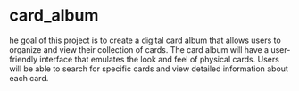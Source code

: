 # card_album
he goal of this project is to create a digital card album that allows users to organize and view their collection of cards. The card album will have a user-friendly interface that emulates the look and feel of physical cards. Users will be able to search for specific cards and view detailed information about each card.
